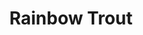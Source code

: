 ---
templateKey: blog-post
featuredpost: false
featuredimage: /assets/Rainbow_Trout.png
title: Rainbow Trout
description: Fish|Pole
testfield: 276
---